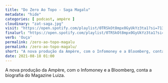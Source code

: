 ```yaml
---
title: "Do Zero Ao Topo - Saga Magalu"
metadate: "hide"
categories: [ podcast, ampère ]
cloudinary: "zat-saga.jpg"
visit: "https://open.spotify.com/playlist/0TRSkOt8mpx0GyUkYz3ta1?si=713ea6c35d1c4ce2"
finalurl: "https://open.spotify.com/playlist/0TRSkOt8mpx0GyUkYz3ta1?si=713ea6c35d1c4ce2"
verb: 'Ouça'
permalink: /zero-ao-topo-magalu
permalink: /zero-ao-topo-magalu/
short: "A nova produção da Ampère, com o Infomoney e a Bloomberg, conta a biografia do Magazine Luiza."
date: 2021-08-18 01:00
---
```

A nova produção da Ampère, com o Infomoney e a Bloomberg, conta a biografia do Magazine Luiza.